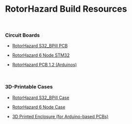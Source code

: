 # RotorHazard Build Resources

<br>

### Circuit Boards

* [RotorHazard S32_BPill PCB](S32_BPill_PCB/README.md)

* [RotorHazard 6 Node STM32](6_Node_BPill_PCB/README.md)

* [RotorHazard PCB 1.2 (Arduinos)](PCB/README.md)

<br>

### 3D-Printable Cases

* [RotorHazard S32_BPill Case](S32_BPill_case/README.md)

* [RotorHazard 6 Node Case](6_node_BPill_case/README.md)

* [3D Printed Enclosure (for Arduino-based PCBs)](enclosure/README.md)

